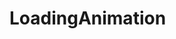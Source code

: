 # LoadingAnimation
<!DOCTYPE html>
<html lang="en">
<head>
    <meta charset="UTF-8">
    <meta http-equiv="X-UA-Compatible" content="IE=edge">
    <meta name="viewport" content="width=device-width, initial-scale=1.0">
    <title>Document</title>
    <link rel="stylesheet" href="index.css">
</head>
<body>
    <div class="container">
        <div class="box">
            <div class="spinnerDiv">
                <span></span>
            </div>
            <div class="spinnerDiv">
                <span></span>
            </div>
            <div class="spinnerDiv">
                <span></span>
            </div>
            <div class="spinnerDiv">
                <span></span>
            </div>
            <div class="spinnerDiv">
                <span></span>
            </div>
            <div class="spinnerDiv">
                <span></span>
            </div>
            <div class="spinnerDiv">
                <span></span>
            </div>
            <div class="spinnerDiv">
                <span></span>
            </div>
            <div class="spinnerDiv">
                <span></span>
            </div>
            <div class="spinnerDiv">
                <span></span>
            </div>
        </div>
    </div>
</body>
</html>
